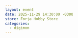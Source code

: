 ```yaml
---
layout: event
date: 2025-11-29 14:30:00 -0300
store: Forja Hobby Store
categories:
  - digimon
---
```

